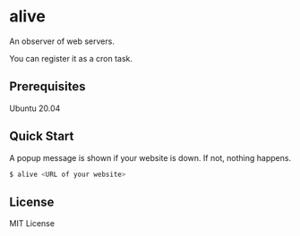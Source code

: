# alive
An observer of web servers.

You can register it as a cron task.

## Prerequisites
Ubuntu 20.04

## Quick Start
A popup message is shown if your website is down. If not, nothing happens.
```bash
$ alive <URL of your website>
```
## License
MIT License
